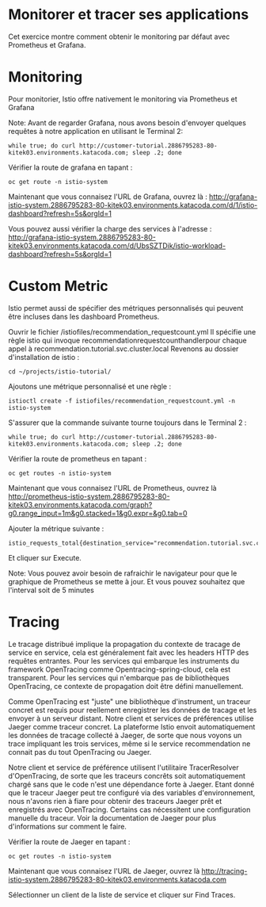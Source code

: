 # Monitorer et tracer ses applications 


Cet exercice montre comment obtenir le monitoring par défaut avec Prometheus et Grafana.

# Monitoring
Pour monitorier, Istio offre nativement le monitoring via Prometheus et Grafana
 
Note: Avant de regarder Grafana, nous avons besoin d'envoyer quelques requêtes à notre application en utilisant le Terminal 2: 
```
while true; do curl http://customer-tutorial.2886795283-80-kitek03.environments.katacoda.com; sleep .2; done
```
Vérifier la route de grafana en tapant :
```
oc get route -n istio-system
```
Maintenant que vous connaisez l'URL de Grafana, ouvrez là : http://grafana-istio-system.2886795283-80-kitek03.environments.katacoda.com/d/1/istio-dashboard?refresh=5s&orgId=1

Vous pouvez aussi vérifier la charge des services à l'adresse : http://grafana-istio-system.2886795283-80-kitek03.environments.katacoda.com/d/UbsSZTDik/istio-workload-dashboard?refresh=5s&orgId=1 


# Custom Metric
Istio permet aussi de spécifier des métriques personnalisés qui peuvent être incluses dans les dashboard Prometheus.

Ouvrir le fichier /istiofiles/recommendation_requestcount.yml
Il spécifie une règle istio qui invoque recommendationrequestcounthandlerpour chaque appel à recommendation.tutorial.svc.cluster.local
Revenons au dossier d'installation de istio :
```
cd ~/projects/istio-tutorial/
```
Ajoutons une métrique personnalisé et une règle :
```
istioctl create -f istiofiles/recommendation_requestcount.yml -n istio-system
```
S'assurer que la commande suivante tourne toujours dans le Terminal 2 :
```
while true; do curl http://customer-tutorial.2886795283-80-kitek03.environments.katacoda.com; sleep .2; done
```
Vérifier la route de prometheus en tapant :
```
oc get routes -n istio-system
```
Maintenant que vous connaisez l'URL de Prometheus, ouvrez là http://prometheus-istio-system.2886795283-80-kitek03.environments.katacoda.com/graph?g0.range_input=1m&g0.stacked=1&g0.expr=&g0.tab=0

Ajouter la métrique suivante :
```
istio_requests_total{destination_service="recommendation.tutorial.svc.cluster.local"}
```
Et cliquer sur Execute.

Note: Vous pouvez avoir besoin de rafraichir le navigateur pour que le graphique de Prometheus se mette à jour. Et vous pouvez souhaitez que l'interval soit de 5 minutes

# Tracing
Le tracage distribué implique la propagation du contexte de tracage de service en service, cela est généralement fait avec les headers HTTP des requêtes entrantes. Pour les services qui embarque les instruments du framework OpenTracing comme Opentracing-spring-cloud, cela est transparent. Pour les services qui n'embarque pas de bibliothèques OpenTracing, ce contexte de propagation doit être défini manuellement.

Comme OpenTracing est "juste" une bibliothèque d'instrument, un traceur concret est requis pour reellement enregistrer les données de tracage et les envoyer à un serveur distant. Notre client et services de préférences utilise Jaeger comme traceur concret. La plateforme Istio envoit automatiquement les données de tracage collecté à Jaeger, de sorte que nous voyons un trace impliquant les trois services, même si le service recommendation ne connait pas du tout OpenTracing ou Jaeger.

Notre client et service de préférence utilisent l'utilitaire TracerResolver d'OpenTracing, de sorte que les traceurs concrêts soit automatiquement chargé sans que le code n'est une dépendance forte à Jaeger. Etant donné que le traceur Jaeger peut tre configuré via des variables d'environnement, nous n'avons rien à fiare pour obtenir des traceurs Jaeger prêt et enregistrés avec OpenTracing. Certains cas nécessitent une configuration manuelle du traceur. Voir la documentation de Jaeger pour plus d'informations sur comment le faire.

Vérifier la route de Jaeger en tapant :
```
oc get routes -n istio-system
```
Maintenant que vous connaisez l'URL de Jaeger, ouvrez là http://tracing-istio-system.2886795283-80-kitek03.environments.katacoda.com

Sélectionner un client de la liste de service et cliquer sur Find Traces.
